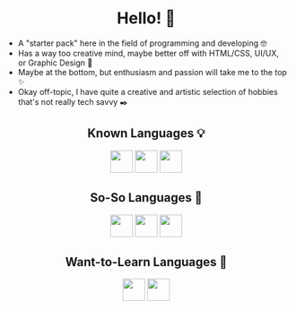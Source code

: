 <h1 align="center">Hello! 👋</h1>
<p align="left">
  <ul>
    <li>A "starter pack" here in the field of programming and developing 🤓</li>
    <li>Has a way too creative mind, maybe better off with HTML/CSS, UI/UX, or Graphic Design 🎨</li>
    <li>Maybe at the bottom, but enthusiasm and passion will take me to the top ✨</li>
    <li>Okay off-topic, I have quite a creative and artistic selection of hobbies that's not really tech savvy ✒️</li>
  </ul>
</p>

<h2 align="center">Known Languages 💡</h2>
<div align="center"><img src="https://cdn.jsdelivr.net/gh/devicons/devicon@latest/icons/html5/html5-original.svg" width="40"/> <img src="https://cdn.jsdelivr.net/gh/devicons/devicon@latest/icons/css3/css3-original.svg" width="40"/> <img src="https://cdn.jsdelivr.net/gh/devicons/devicon@latest/icons/c/c-original.svg" width="40" /></div>
<h2 align="center">So-So Languages 🧐</h2>
<div align="center"><img src="https://cdn.jsdelivr.net/gh/devicons/devicon@latest/icons/python/python-original.svg" width="40"/> <img src="https://cdn.jsdelivr.net/gh/devicons/devicon@latest/icons/javascript/javascript-original.svg" width="40"/> <img src="https://cdn.jsdelivr.net/gh/devicons/devicon@latest/icons/lua/lua-original.svg" width="40" /></div>
<h2 align="center">Want-to-Learn Languages 👀</h2>
<div align="center"><img src="https://cdn.jsdelivr.net/gh/devicons/devicon@latest/icons/ruby/ruby-original.svg" width="40"/> <img src="https://cdn.jsdelivr.net/gh/devicons/devicon@latest/icons/cplusplus/cplusplus-original.svg" width="40"/>
          </div>
          


<!--
**Tubasas/Tubasas** is a ✨ _special_ ✨ repository because its `README.md` (this file) appears on your GitHub profile.

Here are some ideas to get you started:

- 🔭 I’m currently working on ...
- 🌱 I’m currently learning ...
- 👯 I’m looking to collaborate on ...
- 🤔 I’m looking for help with ...
- 💬 Ask me about ...
- 📫 How to reach me: ...
- 😄 Pronouns: ...
- ⚡ Fun fact: ...
-->

